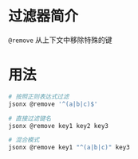 过滤器简介
======= 

`@remove` 从上下文中移除特殊的键
 

用法
=======

```bash
# 按照正则表达式过滤
jsonx @remove '^(a|b|c)$'

# 直接过滤键名
jsonx @remove key1 key2 key3

# 混合模式
jsonx @remove key1 "^(a|b|c)" key3
```

